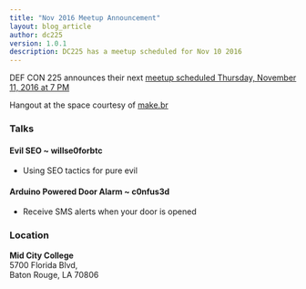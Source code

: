 ```yaml
---
title: "Nov 2016 Meetup Announcement"
layout: blog_article
author: dc225
version: 1.0.1
description: DC225 has a meetup scheduled for Nov 10 2016
---
```


<script type="application/ld+json">
{
  "@context" : "http://schema.org",
  "@type" : "Event",
  "name" : "Nov 2016 Meetup",
  "startDate" : "2016-11-10",
  "location" : {
    "@type" : "Place",
    "name" : "Mid City College",
    "address" : {
      "@type" : "PostalAddress",
      "addressLocality" : "Baton Rouge",
      "addressRegion" : "Louisiana"
    }
  },
  "description" : "DC225 Nov 2016 Meetup",
  "url" : "http://defcon225.org/blog/2016/nov-2016-meetup-announcement.html"
}
</script>

DEF CON 225 announces their next [meetup scheduled Thursday, November 11, 2016 at 7 PM](https://www.facebook.com/events/532322283621160/)

Hangout at the space courtesy of [make.br](http://www.makebr.com)

### Talks

#### Evil SEO ~ willse0forbtc
- Using SEO tactics for pure evil

#### Arduino Powered Door Alarm ~ c0nfus3d
- Receive SMS alerts when your door is opened

### Location

**Mid City College**    
5700 Florida Blvd,  
Baton Rouge, LA 70806
